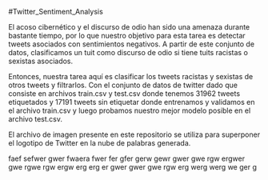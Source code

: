 #Twitter_Sentiment_Analysis

El acoso cibernético y el discurso de odio han sido una amenaza durante bastante tiempo, por lo que nuestro objetivo para esta tarea es detectar tweets asociados con sentimientos negativos.
A partir de este conjunto de datos, clasificamos un tuit como discurso de odio si tiene tuits racistas o sexistas asociados.

Entonces, nuestra tarea aquí es clasificar los tweets racistas y sexistas de otros tweets y filtrarlos.
Con el conjunto de datos de twitter dado que consiste en archivos train.csv y test.csv donde tenemos 31962 tweets etiquetados y 17191 tweets sin etiquetar donde entrenamos y validamos en el archivo train.csv y luego probamos nuestro mejor modelo posible en el archivo test.csv.

El archivo de imagen presente en este repositorio se utiliza para superponer el logotipo de Twitter en la nube de palabras generada.

faef
sefwer
gwer
fwaera
fwer
fer
gfer
gerw
gewr
gwer
gwe
rgw
ergwer
gwe
rgwe
rgw
ergw
erg
erg
er
gwer
gwer
gwe
rgw
erg
werg
werg
we
ger
g
